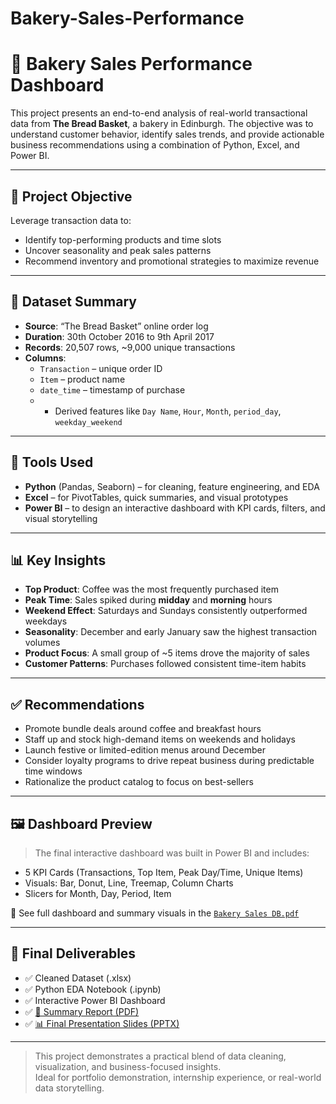 # Bakery-Sales-Performance
# 🧁 Bakery Sales Performance Dashboard

This project presents an end-to-end analysis of real-world transactional data from **The Bread Basket**, a bakery in Edinburgh. The objective was to understand customer behavior, identify sales trends, and provide actionable business recommendations using a combination of Python, Excel, and Power BI.

---

## 🎯 Project Objective

Leverage transaction data to:
- Identify top-performing products and time slots
- Uncover seasonality and peak sales patterns
- Recommend inventory and promotional strategies to maximize revenue

---

## 🧾 Dataset Summary

- **Source**: “The Bread Basket” online order log  
- **Duration**: 30th October 2016 to 9th April 2017  
- **Records**: 20,507 rows, ~9,000 unique transactions  
- **Columns**:  
  - `Transaction` – unique order ID  
  - `Item` – product name  
  - `date_time` – timestamp of purchase  
  - + Derived features like `Day Name`, `Hour`, `Month`, `period_day`, `weekday_weekend`

---

## 🔧 Tools Used

- **Python** (Pandas, Seaborn) – for cleaning, feature engineering, and EDA  
- **Excel** – for PivotTables, quick summaries, and visual prototypes  
- **Power BI** – to design an interactive dashboard with KPI cards, filters, and visual storytelling

---

## 📊 Key Insights

- **Top Product**: Coffee was the most frequently purchased item  
- **Peak Time**: Sales spiked during **midday** and **morning** hours  
- **Weekend Effect**: Saturdays and Sundays consistently outperformed weekdays  
- **Seasonality**: December and early January saw the highest transaction volumes  
- **Product Focus**: A small group of ~5 items drove the majority of sales  
- **Customer Patterns**: Purchases followed consistent time-item habits

---

## ✅ Recommendations

- Promote bundle deals around coffee and breakfast hours  
- Staff up and stock high-demand items on weekends and holidays  
- Launch festive or limited-edition menus around December  
- Consider loyalty programs to drive repeat business during predictable time windows  
- Rationalize the product catalog to focus on best-sellers

---

## 🖼 Dashboard Preview

> The final interactive dashboard was built in Power BI and includes:
- 5 KPI Cards (Transactions, Top Item, Peak Day/Time, Unique Items)
- Visuals: Bar, Donut, Line, Treemap, Column Charts
- Slicers for Month, Day, Period, Item

📎 See full dashboard and summary visuals in the [`Bakery Sales DB.pdf`](./Bakery%20Sales%20DB.pdf)

---

## 📄 Final Deliverables

- ✅ Cleaned Dataset (.xlsx)  
- ✅ Python EDA Notebook (.ipynb)  
- ✅ Interactive Power BI Dashboard  
- ✅ [📄 Summary Report (PDF)](./Bakery%20Sales%20Summary%20Report.pdf)  
- ✅ [📊 Final Presentation Slides (PPTX)](./Bakery%20Sales.pptx)

---

> This project demonstrates a practical blend of data cleaning, visualization, and business-focused insights.  
> Ideal for portfolio demonstration, internship experience, or real-world data storytelling.


